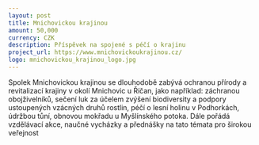 ```yaml
---
layout: post
title: Mnichovickou krajinou
amount: 50,000
currency: CZK
description: Příspěvek na spojené s péčí o krajinu
project_url: https://www.mnichovickoukrajinou.cz/
logo: mnichovickou_krajinou_logo.jpg
---
```


Spolek Mnichovickou krajinou se dlouhodobě zabývá ochranou přírody a revitalizací krajiny v okolí Mnichovic u Říčan, jako například: záchranou obojživelníků, sečení luk za účelem zvýšení biodiversity a podpory ustoupených vzácných druhů rostlin, péčí o lesní holinu v Podhorkách, údržbou tůní, obnovou mokřadu u Myšlínského potoka. Dále pořádá vzdělávací akce, naučné vycházky a přednášky na tato témata pro širokou veřejnost

